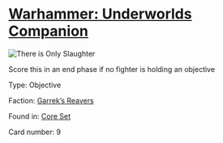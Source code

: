 # [Warhammer: Underworlds Companion](https://guidokessels.github.io/wh-underworlds)

  

![There is Only Slaughter](https://warhammerunderworlds.com/wp-content/uploads/sites/6/2017/12/009_ENG-There-is-Only-Slaughter.png)

Score this in an end phase if no fighter is holding an objective

Type: Objective

Faction: [Garrek’s Reavers](https://guidokessels.github.io/wh-underworlds/factions/garreks-reavers)

Found in: [Core Set](https://guidokessels.github.io/wh-underworlds/locations/core-set)

Card number: 9
